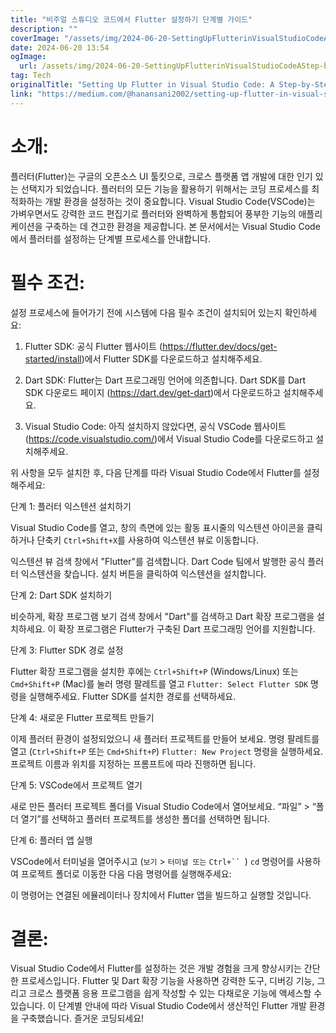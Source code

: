 ```yaml
---
title: "비주얼 스튜디오 코드에서 Flutter 설정하기 단계별 가이드"
description: ""
coverImage: "/assets/img/2024-06-20-SettingUpFlutterinVisualStudioCodeAStep-by-StepGuide_0.png"
date: 2024-06-20 13:54
ogImage: 
  url: /assets/img/2024-06-20-SettingUpFlutterinVisualStudioCodeAStep-by-StepGuide_0.png
tag: Tech
originalTitle: "Setting Up Flutter in Visual Studio Code: A Step-by-Step Guide"
link: "https://medium.com/@hanansani2002/setting-up-flutter-in-visual-studio-code-a-step-by-step-guide-1c64450728a7"
---
```



# 소개:

플러터(Flutter)는 구글의 오픈소스 UI 툴킷으로, 크로스 플랫폼 앱 개발에 대한 인기 있는 선택지가 되었습니다. 플러터의 모든 기능을 활용하기 위해서는 코딩 프로세스를 최적화하는 개발 환경을 설정하는 것이 중요합니다. Visual Studio Code(VSCode)는 가벼우면서도 강력한 코드 편집기로 플러터와 완벽하게 통합되어 풍부한 기능의 애플리케이션을 구축하는 데 견고한 환경을 제공합니다. 본 문서에서는 Visual Studio Code에서 플러터를 설정하는 단계별 프로세스를 안내합니다.

# 필수 조건:

설정 프로세스에 들어가기 전에 시스템에 다음 필수 조건이 설치되어 있는지 확인하세요:

<div class="content-ad"></div>

1. Flutter SDK:
공식 Flutter 웹사이트 (https://flutter.dev/docs/get-started/install)에서 Flutter SDK를 다운로드하고 설치해주세요.

2. Dart SDK:
Flutter는 Dart 프로그래밍 언어에 의존합니다. Dart SDK를 Dart SDK 다운로드 페이지 (https://dart.dev/get-dart)에서 다운로드하고 설치해주세요.

3. Visual Studio Code:
아직 설치하지 않았다면, 공식 VSCode 웹사이트 (https://code.visualstudio.com/)에서 Visual Studio Code를 다운로드하고 설치해주세요.

위 사항을 모두 설치한 후, 다음 단계를 따라 Visual Studio Code에서 Flutter를 설정해주세요:

<div class="content-ad"></div>

단계 1: 플러터 익스텐션 설치하기

Visual Studio Code를 열고, 창의 측면에 있는 활동 표시줄의 익스텐션 아이콘을 클릭하거나 단축키 `Ctrl+Shift+X`를 사용하여 익스텐션 뷰로 이동합니다.

익스텐션 뷰 검색 창에서 "Flutter"를 검색합니다. Dart Code 팀에서 발행한 공식 플러터 익스텐션을 찾습니다. 설치 버튼을 클릭하여 익스텐션을 설치합니다.

단계 2: Dart SDK 설치하기

<div class="content-ad"></div>

비슷하게, 확장 프로그램 보기 검색 창에서 "Dart"를 검색하고 Dart 확장 프로그램을 설치하세요. 이 확장 프로그램은 Flutter가 구축된 Dart 프로그래밍 언어를 지원합니다.

단계 3: Flutter SDK 경로 설정

Flutter 확장 프로그램을 설치한 후에는 `Ctrl+Shift+P` (Windows/Linux) 또는 `Cmd+Shift+P` (Mac)를 눌러 명령 팔레트를 열고 `Flutter: Select Flutter SDK` 명령을 실행해주세요. Flutter SDK를 설치한 경로를 선택하세요.

단계 4: 새로운 Flutter 프로젝트 만들기

<div class="content-ad"></div>

이제 플러터 환경이 설정되었으니 새 플러터 프로젝트를 만들어 보세요. 명령 팔레트를 열고 (`Ctrl+Shift+P` 또는 `Cmd+Shift+P`) `Flutter: New Project` 명령을 실행하세요. 프로젝트 이름과 위치를 지정하는 프롬프트에 따라 진행하면 됩니다.

단계 5: VSCode에서 프로젝트 열기

새로 만든 플러터 프로젝트 폴더를 Visual Studio Code에서 열어보세요. “파일” > “폴더 열기”를 선택하고 플러터 프로젝트를 생성한 폴더를 선택하면 됩니다.

단계 6: 플러터 앱 실행

<div class="content-ad"></div>

VSCode에서 터미널을 열어주시고 (`보기` > `터미널 또는` `Ctrl+`` `) `cd` 명령어를 사용하여 프로젝트 폴더로 이동한 다음 다음 명령어를 실행해주세요:

이 명령어는 연결된 에뮬레이터나 장치에서 Flutter 앱을 빌드하고 실행할 것입니다.

# 결론:

Visual Studio Code에서 Flutter를 설정하는 것은 개발 경험을 크게 향상시키는 간단한 프로세스입니다. Flutter 및 Dart 확장 기능을 사용하면 강력한 도구, 디버깅 기능, 그리고 크로스 플랫폼 응용 프로그램을 쉽게 작성할 수 있는 다채로운 기능에 액세스할 수 있습니다. 이 단계별 안내에 따라 Visual Studio Code에서 생산적인 Flutter 개발 환경을 구축했습니다. 즐거운 코딩되세요!